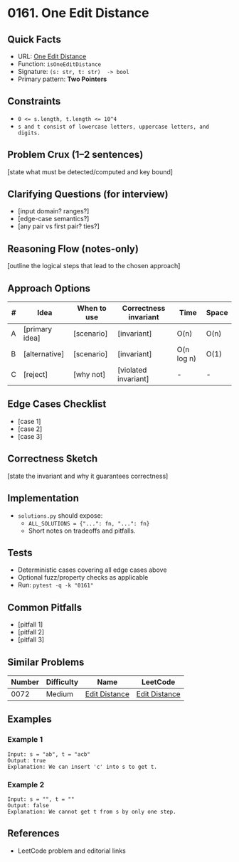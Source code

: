 # 0161. One Edit Distance

## Quick Facts

- URL: [One Edit Distance](https://leetcode.com/problems/one-edit-distance/)
- Function: `isOneEditDistance`
- Signature: `(s: str, t: str)  -> bool`
- Primary pattern: **Two Pointers**

## Constraints

- `0 <= s.length, t.length <= 10^4`
- `s and t consist of lowercase letters, uppercase letters, and digits.`

## Problem Crux (1–2 sentences)

[state what must be detected/computed and key bound]

## Clarifying Questions (for interview)

- [input domain? ranges?]
- [edge-case semantics?]
- [any pair vs first pair? ties?]

## Reasoning Flow (notes-only)

[outline the logical steps that lead to the chosen approach]

## Approach Options

| #   | Idea           | When to use | Correctness invariant | Time       | Space |
| --- | -------------- | ----------- | --------------------- | ---------- | ----- |
| A   | [primary idea] | [scenario]  | [invariant]           | O(n)       | O(n)  |
| B   | [alternative]  | [scenario]  | [invariant]           | O(n log n) | O(1)  |
| C   | [reject]       | [why not]   | [violated invariant]  | -          | -     |

## Edge Cases Checklist

- [case 1]
- [case 2]
- [case 3]

## Correctness Sketch

[state the invariant and why it guarantees correctness]

## Implementation

- `solutions.py` should expose:
    - `ALL_SOLUTIONS = {"...": fn, "...": fn}`
    - Short notes on tradeoffs and pitfalls.

## Tests

- Deterministic cases covering all edge cases above
- Optional fuzz/property checks as applicable
- Run: `pytest -q -k "0161"`

## Common Pitfalls

- [pitfall 1]
- [pitfall 2]
- [pitfall 3]

## Similar Problems

| Number | Difficulty | Name                                             | LeetCode                                                      |
| ------ | ---------- | ------------------------------------------------ | ------------------------------------------------------------- |
| 0072   | Medium     | [Edit Distance](../0072-edit-distance/readme.md) | [Edit Distance](https://leetcode.com/problems/edit-distance/) |

## Examples

### Example 1

```text
Input: s = "ab", t = "acb"
Output: true
Explanation: We can insert 'c' into s to get t.
```

### Example 2

```text
Input: s = "", t = ""
Output: false
Explanation: We cannot get t from s by only one step.
```

## References

- LeetCode problem and editorial links
